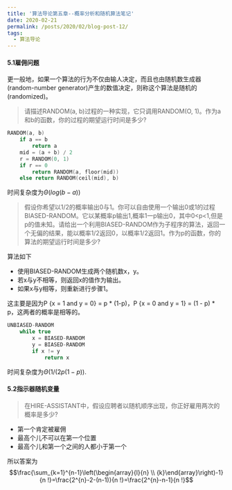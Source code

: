 ```yaml
---
title: '算法导论第五章--概率分析和随机算法笔记'
date: 2020-02-21
permalink: /posts/2020/02/blog-post-12/
tags:
  - 算法导论
---
```


#### 5.1雇佣问题

更一般地，如果一个算法的行为不仅由输人决定，而且也由随机数生成器(random-number
generator)产生的数值决定，则称这个算法是随机的(randomized)。

>请描述RANDOM(a, b)过程的一种实现，它只调用RANDOM(O, 1)。作为a和b的函数，你的过程的期望运行时间是多少?

```c++
RANDOM(a, b)
    if a == b
        return a
    mid = (a + b) / 2
    r = RANDOM(0, 1)
    if r == 0
        return RANDOM(a, floor(mid))
    else return RANDOM(ceil(mid), b)
```

时间复杂度为$\Theta(log(b-a))$

>假设你希望以1/2的概率输出0与1。你可以自由使用一个输出0或1的过程BIASED-RANDOM。它以某概率p输出1,概率1一p输出0，其中0<p<1,但是p的值未知。请给出一个利用BIASED-RANDOM作为子程序的算法，返回一个无偏的结果，能以概率1/2返回0，以概率1/2返回1。作为p的函数，你的算法的期望运行时间是多少?

算法如下
* 使用BIASED-RANDOM生成两个随机数x，y。
* 若x与y不相等，则返回x的值作为输出。
* 如果x与y相等，则重新进行步骤1。

这主要是因为P {x = 1 and y = 0} = p * (1-p)，P {x = 0 and y = 1} = (1 - p) * p，这两者的概率是相等的。

```c++
UNBIASED-RANDOM
    while true
        x = BIASED-RANDOM
        y = BIASED-RANDOM
        if x != y
            return x
```
时间复杂度为$\Theta(1/(2p(1−p)).$

#### 5.2指示器随机变量

>在HIRE-ASSISTANT中，假设应聘者以随机顺序出现，你正好雇用两次的概率是多少?

* 第一个肯定被雇佣
* 最高个儿不可以在第一个位置
* 最高个儿和第一个之间的人都小于第一个


所以答案为
$$\frac{\sum_{k=1}^{n-1}\left(\begin{array}{l}{n} \\ {k}\end{array}\right)-1}{n !}=\frac{2^{n}-2-(n-1)}{n !}=\frac{2^{n}-n-1}{n !}$$